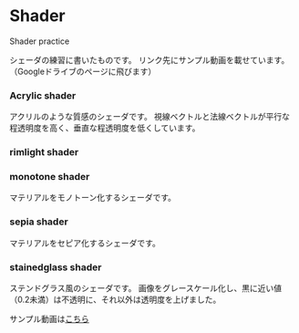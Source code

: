# Shader
Shader practice

シェーダの練習に書いたものです。
リンク先にサンプル動画を載せています。（Googleドライブのページに飛びます）

### Acrylic shader
アクリルのような質感のシェーダです。
視線ベクトルと法線ベクトルが平行な程透明度を高く、垂直な程透明度を低くしています。

### rimlight shader


### monotone shader
マテリアルをモノトーン化するシェーダです。

### sepia shader
マテリアルをセピア化するシェーダです。

### stainedglass shader
ステンドグラス風のシェーダです。
画像をグレースケール化し、黒に近い値（0.2未満）は不透明に、それ以外は透明度を上げました。

サンプル動画は[こちら](https://drive.google.com/file/d/1ERq2rowV6PIgm_0FBH6NU3imGvfKsi1U/view?usp=drivesdk)
